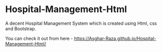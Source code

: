 # Hospital-Management-Html
A decent Hospital Management System which is created using Html, css and Bootstrap.

You can check it out from here - https://Asghar-Raza.github.io/Hospital-Management-Html/
